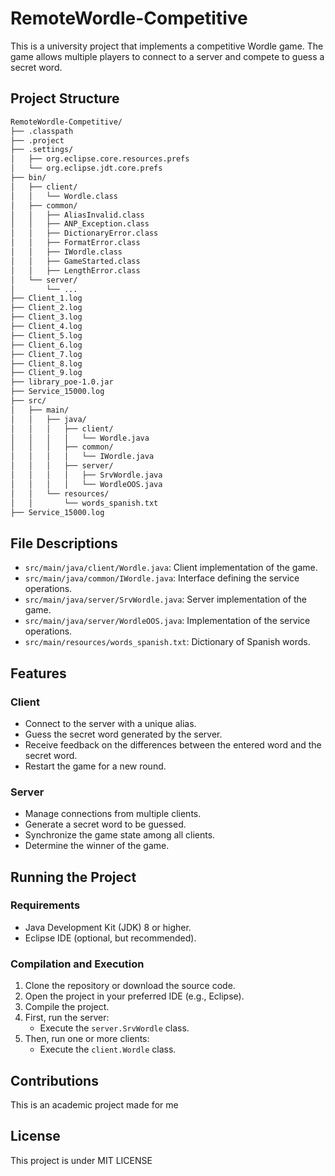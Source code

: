 # RemoteWordle-Competitive

This is a university project that implements a competitive Wordle game. The game allows multiple players to connect to a server and compete to guess a secret word.

## Project Structure
```bash
RemoteWordle-Competitive/
├── .classpath
├── .project
├── .settings/
│   ├── org.eclipse.core.resources.prefs
│   └── org.eclipse.jdt.core.prefs
├── bin/
│   ├── client/
│   │   └── Wordle.class
│   ├── common/
│   │   ├── AliasInvalid.class
│   │   ├── ANP_Exception.class
│   │   ├── DictionaryError.class
│   │   ├── FormatError.class
│   │   ├── IWordle.class
│   │   ├── GameStarted.class
│   │   ├── LengthError.class
│   └── server/
│       └── ...
├── Client_1.log
├── Client_2.log
├── Client_3.log
├── Client_4.log
├── Client_5.log
├── Client_6.log
├── Client_7.log
├── Client_8.log
├── Client_9.log
├── library_poe-1.0.jar
├── Service_15000.log
├── src/
│   ├── main/
│   │   ├── java/
│   │   │   ├── client/
│   │   │   │   └── Wordle.java
│   │   │   ├── common/
│   │   │   │   └── IWordle.java
│   │   │   ├── server/
│   │   │   │   ├── SrvWordle.java
│   │   │   │   └── WordleOOS.java
│   │   └── resources/
│   │       └── words_spanish.txt
├── Service_15000.log
```

## File Descriptions

- `src/main/java/client/Wordle.java`: Client implementation of the game.
- `src/main/java/common/IWordle.java`: Interface defining the service operations.
- `src/main/java/server/SrvWordle.java`: Server implementation of the game.
- `src/main/java/server/WordleOOS.java`: Implementation of the service operations.
- `src/main/resources/words_spanish.txt`: Dictionary of Spanish words.

## Features

### Client

- Connect to the server with a unique alias.
- Guess the secret word generated by the server.
- Receive feedback on the differences between the entered word and the secret word.
- Restart the game for a new round.

### Server

- Manage connections from multiple clients.
- Generate a secret word to be guessed.
- Synchronize the game state among all clients.
- Determine the winner of the game.

## Running the Project

### Requirements

- Java Development Kit (JDK) 8 or higher.
- Eclipse IDE (optional, but recommended).

### Compilation and Execution

1. Clone the repository or download the source code.
2. Open the project in your preferred IDE (e.g., Eclipse).
3. Compile the project.
4. First, run the server:
   - Execute the `server.SrvWordle` class.
5. Then, run one or more clients:
   - Execute the `client.Wordle` class.

## Contributions

This is an academic project made for me

## License

This project is under MIT LICENSE
